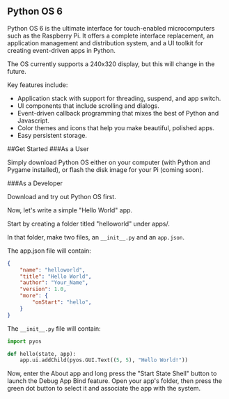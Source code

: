 Python OS 6 
---

Python OS 6 is the ultimate interface for touch-enabled microcomputers such as the Raspberry Pi. It offers a complete interface replacement, an application management and distribution system, and a UI toolkit for creating event-driven apps in Python.

The OS currently supports a 240x320 display, but this will change in the future.

Key features include:
* Application stack with support for threading, suspend, and app switch.
* UI components that include scrolling and dialogs.
* Event-driven callback programming that mixes the best of Python and Javascript.
* Color themes and icons that help you make beautiful, polished apps.
* Easy persistent storage.

##Get Started
###As a User

Simply download Python OS either on your computer (with Python and Pygame installed), or flash the disk image for your Pi (coming soon).

###As a Developer

Download and try out Python OS first.

Now, let's write a simple "Hello World" app.

Start by creating a folder titled "helloworld" under apps/.

In that folder, make two files, an `__init__.py` and an `app.json`.

The app.json file will contain:
```json
{
	"name": "helloworld",
	"title": "Hello World",
	"author": "Your_Name",
	"version": 1.0,
	"more": {
		"onStart": "hello",
	}
}
```

The `__init__.py` file will contain:
```python
import pyos

def hello(state, app):
	app.ui.addChild(pyos.GUI.Text((5, 5), "Hello World!"))
```

Now, enter the About app and long press the "Start State Shell" button to launch the Debug App Bind feature. Open your app's folder, then press the green dot button to select it and associate the app with the system. 
